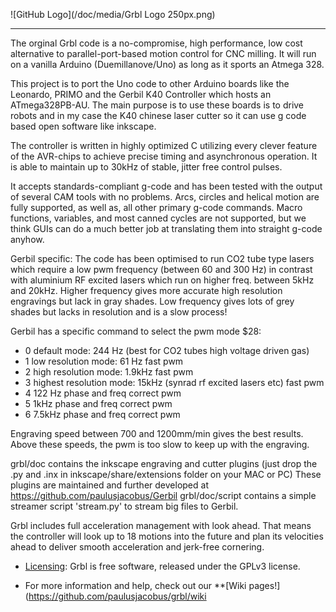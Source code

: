![GitHub Logo](/doc/media/Grbl Logo 250px.png)


***

The orginal Grbl code is a no-compromise, high performance, low cost alternative to parallel-port-based motion control for CNC milling. It will run on a vanilla Arduino (Duemillanove/Uno) as long as it sports an Atmega 328. 

This project is to port the Uno code to other Arduino boards like the Leonardo, PRIMO and the Gerbil K40 Controller which hosts an ATmega328PB-AU.
The main purpose is to use these boards is to drive robots and in my case the K40 chinese laser cutter so it can use g code based open software like inkscape.

The controller is written in highly optimized C utilizing every clever feature of the AVR-chips to achieve precise timing and asynchronous operation. It is able to maintain up to 30kHz of stable, jitter free control pulses.

It accepts standards-compliant g-code and has been tested with the output of several CAM tools with no problems. Arcs, circles and helical motion are fully supported, as well as, all other primary g-code commands. Macro functions, variables, and most canned cycles are not supported, but we think GUIs can do a much better job at translating them into straight g-code anyhow.

Gerbil specific: The code has been optimised to run CO2 tube type lasers which require a low pwm frequency (between 60 and 300 Hz) in contrast with aluminium RF excited lasers which run on higher freq. between 5kHz and 20kHz. Higher frequency gives more accurate high resolution engravings but lack in gray shades. Low frequency gives lots of grey shades but lacks in resolution and is a slow process!

Gerbil has a specific command to select the pwm mode $28:
- 0 default mode: 244 Hz (best for CO2 tubes high voltage driven gas)
- 1 low resolution mode: 61 Hz fast pwm
- 2 high resolution mode: 1.9kHz fast pwm
- 3 highest resolution mode: 15kHz (synrad rf excited lasers etc) fast pwm
- 4 122 Hz phase and freq correct pwm
- 5 1kHz phase and freq correct pwm
- 6 7.5kHz phase and freq correct pwm

Engraving speed between 700 and 1200mm/min gives the best results. Above these speeds, the pwm is too slow to keep up with the engraving.

grbl/doc contains the inkscape engraving and cutter plugins (just drop the .py and .inx in inkscape/share/extensions folder on your MAC or PC) These plugins are maintained and further developed at https://github.com/paulusjacobus/Gerbil
grbl/doc/script contains a simple streamer script 'stream.py' to stream big files to Gerbil.

Grbl includes full acceleration management with look ahead. That means the controller will look up to 18 motions into the future and plan its velocities ahead to deliver smooth acceleration and jerk-free cornering.

* [Licensing](https://github.com/grbl/grbl/wiki/Licensing): Grbl is free software, released under the GPLv3 license.

* For more information and help, check out our **[Wiki pages!](https://github.com/paulusjacobus/grbl/wiki
